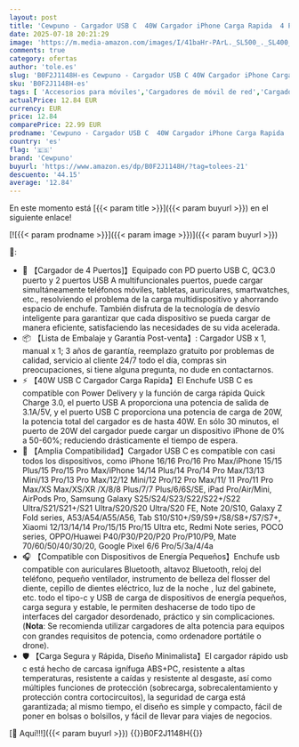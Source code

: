 ```yaml
---
layout: post
title: 'Cewpuno - Cargador USB C  40W Cargador iPhone Carga Rapida  4 Puertos Enchufe USB C PD+QC3.0 Rápido Pared Adaptador Tipo C Cabezal Cargador Movil para iPhone 16 15 14 13 Pro MAX  Samsung S25 S24 S23 Xiaomi ipad'
date: 2025-07-18 20:21:29
image: 'https://m.media-amazon.com/images/I/41baHr-PArL._SL500_._SL400_.jpg'
comments: true
category: ofertas
author: 'tole.es'
slug: 'B0F2J1148H-es Cewpuno - Cargador USB C 40W Cargador iPhone Carga Rapida...'
sku: 'B0F2J1148H-es'
tags: [ 'Accesorios para móviles','Cargadores de móvil de red','Cargadores para móviles','Comunicación móvil y accesorios','Electrónica','cewpuno','ipad','iphone','🇪🇸', ]
actualPrice: 12.84 EUR
currency: EUR
price: 12.84
comparePrice: 22.99 EUR
prodname: 'Cewpuno - Cargador USB C  40W Cargador iPhone Carga Rapida  4 Puertos Enchufe USB C PD+QC3.0 Rápido Pared Adaptador Tipo C Cabezal Cargador Movil para iPhone 16 15 14 13 Pro MAX  Samsung S25 S24 S23 Xiaomi ipad'
country: 'es'
flag: '🇪🇸'
brand: 'Cewpuno'
buyurl: 'https://www.amazon.es/dp/B0F2J1148H/?tag=tolees-21'
descuento: '44.15'
average: '12.84'
---
```


En este momento está [{{< param title >}}]({{< param buyurl >}}) en el siguiente enlace!

[![{{< param prodname >}}]({{< param image >}})]({{< param buyurl >}})

🔎:

- 🔌 【Cargador de 4 Puertos]】Equipado con PD puerto USB C, QC3.0 puerto y 2 puertos USB A multifuncionales puertos, puede cargar simultáneamente teléfonos móviles, tabletas, auriculares, smartwatches, etc., resolviendo el problema de la carga multidispositivo y ahorrando espacio de enchufe. También disfruta de la tecnología de desvío inteligente para garantizar que cada dispositivo se pueda cargar de manera eficiente, satisfaciendo las necesidades de su vida acelerada.
- 📦 【Lista de Embalaje y Garantía Post-venta】: Cargador USB x 1, manual x 1; 3 años de garantía, reemplazo gratuito por problemas de calidad, servicio al cliente 24/7 todo el día, compras sin preocupaciones, si tiene alguna pregunta, no dude en contactarnos.
- ⚡ 【40W USB C Cargador Carga Rapida】El Enchufe USB C es compatible con Power Delivery y la función de carga rápida Quick Charge 3.0, el puerto USB A proporciona una potencia de salida de 3.1A/5V, y el puerto USB C proporciona una potencia de carga de 20W, la potencia total del cargador es de hasta 40W. En sólo 30 minutos, el puerto de 20W del cargador puede cargar un dispositivo iPhone de 0% a 50-60%; reduciendo drásticamente el tiempo de espera.
- 📱 【Amplia Compatibilidad】Cargador USB C es compatible con casi todos los dispositivos, como iPhone 16/16 Pro/16 Pro Max/iPhone 15/15 Plus/15 Pro/15 Pro Max/iPhone 14/14 Plus/14 Pro/14 Pro Max/13/13 Mini/13 Pro/13 Pro Max/12/12 Mini/12 Pro/12 Pro Max/11/ 11 Pro/11 Pro Max/XS Max/XS/XR /X/8/8 Plus/7/7 Plus/6/6S/SE, iPad Pro/Air/Mini, AirPods Pro, Samsung Galaxy S25/S24/S23/S22/S22+/S22 Ultra/S21/S21+/S21 Ultra/S20/S20 Ultra/S20 FE, Note 20/S10, Galaxy Z Fold series, A53/A54/A55/A56, Tab S10/S10+/S9/S9+/S8/S8+/S7/S7+, Xiaomi 12/13/14/14 Pro/15/15 Pro/15 Ultra etc, Redmi Note series, POCO series, OPPO/Huawei P40/P30/P20/P20 Pro/P10/P9, Mate 70/60/50/40/30/20, Google Pixel 6/6 Pro/5/3a/4/4a
- 🎧 【Compatible con Dispositivos de Energía Pequeños】Enchufe usb compatible con auriculares Bluetooth, altavoz Bluetooth, reloj del teléfono, pequeño ventilador, instrumento de belleza del flosser del diente, cepillo de dientes eléctrico, luz de la noche , luz del gabinete, etc. todo el tipo-c y USB de carga de dispositivos de energía pequeños, carga segura y estable, le permiten deshacerse de todo tipo de interfaces del cargador desordenado, práctico y sin complicaciones. (𝐍𝐨𝐭𝐚: Se recomienda utilizar cargadores de alta potencia para equipos con grandes requisitos de potencia, como ordenadore portátile o drone).
- 🛡️ 【Carga Segura y Rápida, Diseño Minimalista】El cargador rápido usb c está hecho de carcasa ignífuga ABS+PC, resistente a altas temperaturas, resistente a caídas y resistente al desgaste, así como múltiples funciones de protección (sobrecarga, sobrecalentamiento y protección contra cortocircuitos), la seguridad de carga está garantizada; al mismo tiempo, el diseño es simple y compacto, fácil de poner en bolsas o bolsillos, y fácil de llevar para viajes de negocios.

[🛒 Aquí!!!]({{< param buyurl >}})
{{<world>}}B0F2J1148H{{</world>}}
